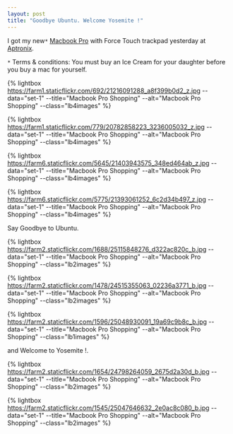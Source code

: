 ```yaml
---
layout: post
title: "Goodbye Ubuntu. Welcome Yosemite !"
---
```


I got my new`*` [Macbook Pro](http://www.apple.com/in/macbook-pro/specs-retina/) with Force Touch trackpad yesterday at [Aptronix](http://aptronixindia.com). 

`*` Terms & conditions: You must buy an Ice Cream for your daughter before you buy a mac for yourself.

<p>

{% lightbox https://farm1.staticflickr.com/692/21216091288_a8f399b0d2_z.jpg --data="set-1" --title="Macbook Pro Shopping" --alt="Macbook Pro Shopping" --class="lb4images" %}

{% lightbox https://farm1.staticflickr.com/779/20782858223_3236005032_z.jpg --data="set-1" --title="Macbook Pro Shopping" --alt="Macbook Pro Shopping" --class="lb4images" %}

{% lightbox https://farm6.staticflickr.com/5645/21403943575_348ed464ab_z.jpg --data="set-1" --title="Macbook Pro Shopping" --alt="Macbook Pro Shopping" --class="lb4images" %}

{% lightbox https://farm6.staticflickr.com/5775/21393061252_6c2d34b497_z.jpg --data="set-1" --title="Macbook Pro Shopping" --alt="Macbook Pro Shopping" --class="lb4images" %}

</p>

Say Goodbye to Ubuntu.

<p>

{% lightbox https://farm2.staticflickr.com/1688/25115848276_d322ac820c_b.jpg --data="set-1" --title="Macbook Pro Shopping" --alt="Macbook Pro Shopping" --class="lb2images" %}

{% lightbox https://farm2.staticflickr.com/1478/24515355063_02236a3771_b.jpg --data="set-1" --title="Macbook Pro Shopping" --alt="Macbook Pro Shopping" --class="lb2images" %}

{% lightbox https://farm2.staticflickr.com/1596/25048930091_19a69c9b8c_b.jpg --data="set-1" --title="Macbook Pro Shopping" --alt="Macbook Pro Shopping" --class="lb1images" %}

</p>

and  Welcome to Yosemite !. 

<p>

{% lightbox https://farm2.staticflickr.com/1654/24798264059_2675d2a30d_b.jpg --data="set-1" --title="Macbook Pro Shopping" --alt="Macbook Pro Shopping" --class="lb2images" %}

{% lightbox https://farm2.staticflickr.com/1545/25047646632_2e0ac8c080_b.jpg --data="set-1" --title="Macbook Pro Shopping" --alt="Macbook Pro Shopping" --class="lb2images" %}

</p>
